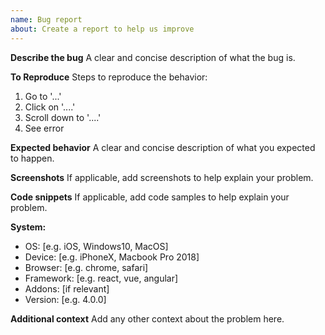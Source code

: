 ```yaml
---
name: Bug report
about: Create a report to help us improve
---
```


**Describe the bug**
A clear and concise description of what the bug is.

**To Reproduce**
Steps to reproduce the behavior:

1. Go to '...'
2. Click on '....'
3. Scroll down to '....'
4. See error

**Expected behavior**
A clear and concise description of what you expected to happen.

**Screenshots**
If applicable, add screenshots to help explain your problem.

**Code snippets**
If applicable, add code samples to help explain your problem.

**System:**

- OS: [e.g. iOS, Windows10, MacOS]
- Device: [e.g. iPhoneX, Macbook Pro 2018]
- Browser: [e.g. chrome, safari]
- Framework: [e.g. react, vue, angular]
- Addons: [if relevant]
- Version: [e.g. 4.0.0]

**Additional context**
Add any other context about the problem here.

